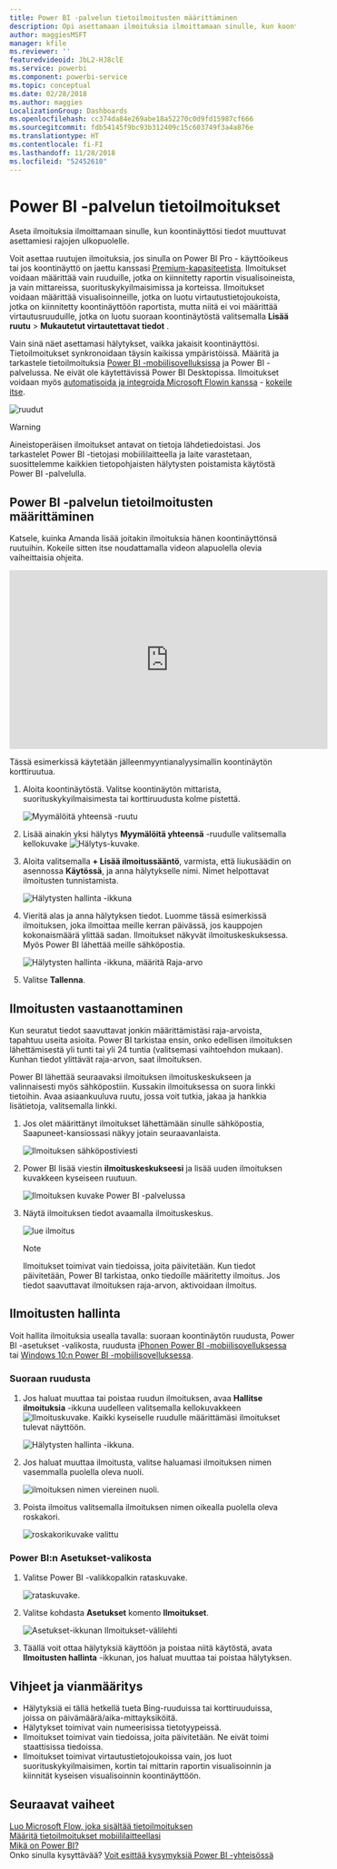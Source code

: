 ```yaml
---
title: Power BI -palvelun tietoilmoitusten määrittäminen
description: Opi asettamaan ilmoituksia ilmoittamaan sinulle, kun koontinäyttösi tiedot muuttuvat Microsoft Power BI -palvelussa asettamiesi rajojen ulkopuolelle.
author: maggiesMSFT
manager: kfile
ms.reviewer: ''
featuredvideoid: JbL2-HJ8clE
ms.service: powerbi
ms.component: powerbi-service
ms.topic: conceptual
ms.date: 02/28/2018
ms.author: maggies
LocalizationGroup: Dashboards
ms.openlocfilehash: cc374da84e269abe18a52270c0d9fd15987cf666
ms.sourcegitcommit: fdb54145f9bc93b312409c15c603749f3a4a876e
ms.translationtype: HT
ms.contentlocale: fi-FI
ms.lasthandoff: 11/28/2018
ms.locfileid: "52452610"
---
```

# <a name="data-alerts-in-power-bi-service"></a>Power BI -palvelun tietoilmoitukset
Aseta ilmoituksia ilmoittamaan sinulle, kun koontinäyttösi tiedot muuttuvat asettamiesi rajojen ulkopuolelle. 

Voit asettaa ruutujen ilmoituksia, jos sinulla on Power BI Pro - käyttöoikeus tai jos koontinäyttö on jaettu kanssasi [Premium-kapasiteetista](service-premium.md). Ilmoitukset voidaan määrittää vain ruuduille, jotka on kiinnitetty raportin visualisoineista, ja vain mittareissa, suorituskykyilmaisimissa ja korteissa. Ilmoitukset voidaan määrittää visualisoinneille, jotka on luotu virtautustietojoukoista, jotka on kiinnitetty koontinäyttöön raportista, mutta niitä ei voi määrittää virtautusruuduille, jotka on luotu suoraan koontinäytöstä valitsemalla **Lisää ruutu**  >  **Mukautetut virtautettavat tiedot** . 

Vain sinä näet asettamasi hälytykset, vaikka jakaisit koontinäyttösi. Tietoilmoitukset synkronoidaan täysin kaikissa ympäristöissä. Määritä ja tarkastele tietoilmoituksia [Power BI -mobiilisovelluksissa](consumer/mobile/mobile-set-data-alerts-in-the-mobile-apps.md) ja Power BI -palvelussa. Ne eivät ole käytettävissä Power BI Desktopissa. Ilmoitukset voidaan myös [automatisoida ja integroida Microsoft Flowin kanssa](https://flow.microsoft.com) - [kokeile itse](service-flow-integration.md).

![ruudut](media/service-set-data-alerts/powerbi-alert-types-new.png)

> [!WARNING]
> Aineistoperäisen ilmoitukset antavat on tietoja lähdetiedoistasi. Jos tarkastelet Power BI -tietojasi mobiililaitteella ja laite varastetaan, suosittelemme kaikkien tietopohjaisten hälytysten poistamista käytöstä Power BI -palvelulla.
> 
> 

## <a name="set-data-alerts-in-power-bi-service"></a>Power BI -palvelun tietoilmoitusten määrittäminen
Katsele, kuinka Amanda lisää joitakin ilmoituksia hänen koontinäyttönsä ruutuihin. Kokeile sitten itse noudattamalla videon alapuolella olevia vaiheittaisia ohjeita.

<iframe width="560" height="315" src="https://www.youtube.com/embed/JbL2-HJ8clE" frameborder="0" allowfullscreen></iframe>

Tässä esimerkissä käytetään jälleenmyyntianalyysimallin koontinäytön korttiruutua.

1. Aloita koontinäytöstä. Valitse koontinäytön mittarista, suorituskykyilmaisimesta tai korttiruudusta kolme pistettä.
   
   ![Myymälöitä yhteensä -ruutu](media/service-set-data-alerts/powerbi-card.png)
2. Lisää ainakin yksi hälytys **Myymälöitä yhteensä** -ruudulle valitsemalla kellokuvake ![Hälytys-kuvake](media/service-set-data-alerts/power-bi-bell-icon.png).
   
1. Aloita valitsemalla **+ Lisää ilmoitussääntö**, varmista, että liukusäädin on asennossa **Käytössä**, ja anna hälytykselle nimi. Nimet helpottavat ilmoitusten tunnistamista.
   
   ![Hälytysten hallinta -ikkuna](media/service-set-data-alerts/powerbi-alert-title.png)
4. Vieritä alas ja anna hälytyksen tiedot.  Luomme tässä esimerkissä ilmoituksen, joka ilmoittaa meille kerran päivässä, jos kauppojen kokonaismäärä ylittää sadan. Ilmoitukset näkyvät ilmoituskeskuksessa. Myös Power BI lähettää meille sähköpostia.
   
   ![Hälytysten hallinta -ikkuna, määritä Raja-arvo](media/service-set-data-alerts/power-bi-set-alert-details.png)
5. Valitse **Tallenna**.

## <a name="receiving-alerts"></a>Ilmoitusten vastaanottaminen
Kun seuratut tiedot saavuttavat jonkin määrittämistäsi raja-arvoista, tapahtuu useita asioita. Power BI tarkistaa ensin, onko edellisen ilmoituksen lähettämisestä yli tunti tai yli 24 tuntia (valitsemasi vaihtoehdon mukaan). Kunhan tiedot ylittävät raja-arvon, saat ilmoituksen.

Power BI lähettää seuraavaksi ilmoituksen ilmoituskeskukseen ja valinnaisesti myös sähköpostiin. Kussakin ilmoituksessa on suora linkki tietoihin. Avaa asiaankuuluva ruutu, jossa voit tutkia, jakaa ja hankkia lisätietoja, valitsemalla linkki.  

1. Jos olet määrittänyt ilmoitukset lähettämään sinulle sähköpostia, Saapuneet-kansiossasi näkyy jotain seuraavanlaista.
   
   ![Ilmoituksen sähköpostiviesti](media/service-set-data-alerts/powerbi-alerts-email.png)
2. Power BI lisää viestin **ilmoituskeskukseesi** ja lisää uuden ilmoituksen kuvakkeen kyseiseen ruutuun.
   
   ![Ilmoituksen kuvake Power BI -palvelussa](media/service-set-data-alerts/powerbi-alert-notifications.png)
3. Näytä ilmoituksen tiedot avaamalla ilmoituskeskus.
   
    ![lue ilmoitus](media/service-set-data-alerts/powerbi-alert-notification.png)
   
   > [!NOTE]
   > Ilmoitukset toimivat vain tiedoissa, joita päivitetään. Kun tiedot päivitetään, Power BI tarkistaa, onko tiedoille määritetty ilmoitus. Jos tiedot saavuttavat ilmoituksen raja-arvon, aktivoidaan ilmoitus.
   > 
   > 

## <a name="managing-alerts"></a>Ilmoitusten hallinta
Voit hallita ilmoituksia usealla tavalla: suoraan koontinäytön ruudusta, Power BI -asetukset -valikosta, ruudusta [iPhonen Power BI -mobiilisovelluksessa](consumer/mobile/mobile-set-data-alerts-in-the-mobile-apps.md) tai [Windows 10:n Power BI -mobiilisovelluksessa](consumer/mobile/mobile-set-data-alerts-in-the-mobile-apps.md).

### <a name="from-the-tile-itself"></a>Suoraan ruudusta
1. Jos haluat muuttaa tai poistaa ruudun ilmoituksen, avaa **Hallitse ilmoituksia** -ikkuna uudelleen valitsemalla kellokuvakkeen ![Ilmoituskuvake](media/service-set-data-alerts/power-bi-bell-icon.png). Kaikki kyseiselle ruudulle määrittämäsi ilmoitukset tulevat näyttöön.
   
    ![Hälytysten hallinta -ikkuna](media/service-set-data-alerts/powerbi-see-alerts.png).
2. Jos haluat muuttaa ilmoitusta, valitse haluamasi ilmoituksen nimen vasemmalla puolella oleva nuoli.
   
    ![ilmoituksen nimen viereinen nuoli](media/service-set-data-alerts/powerbi-see-alerts-arrow.png).
3. Poista ilmoitus valitsemalla ilmoituksen nimen oikealla puolella oleva roskakori.
   
      ![roskakorikuvake valittu](media/service-set-data-alerts/powerbi-see-alerts-delete.png)

### <a name="from-the-power-bi-settings-menu"></a>Power BI:n Asetukset-valikosta
1. Valitse Power BI -valikkopalkin rataskuvake.
   
    ![rataskuvake](media/service-set-data-alerts/powerbi-gear-icon.png).
2. Valitse kohdasta **Asetukset** komento **Ilmoitukset**.
   
    ![Asetukset-ikkunan Ilmoitukset-välilehti](media/service-set-data-alerts/powerbi-alert-settings.png)
3. Täällä voit ottaa hälytyksiä käyttöön ja poistaa niitä käytöstä, avata **Ilmoitusten hallinta** -ikkunan, jos haluat muuttaa tai poistaa hälytyksen.

## <a name="tips-and-troubleshooting"></a>Vihjeet ja vianmääritys
* Hälytyksiä ei tällä hetkellä tueta Bing-ruuduissa tai korttiruuduissa, joissa on päivämäärä/aika-mittayksiköitä.
* Hälytykset toimivat vain numeerisissa tietotyypeissä.
* Ilmoitukset toimivat vain tiedoissa, joita päivitetään. Ne eivät toimi staattisissa tiedoissa.
* Ilmoitukset toimivat virtautustietojoukoissa vain, jos luot suorituskykyilmaisimen, kortin tai mittarin raportin visualisoinnin ja kiinnität kyseisen visualisoinnin koontinäyttöön.

## <a name="next-steps"></a>Seuraavat vaiheet
[Luo Microsoft Flow, joka sisältää tietoilmoituksen](service-flow-integration.md)    
[Määritä tietoilmoitukset mobiililaitteellasi](consumer/mobile/mobile-set-data-alerts-in-the-mobile-apps.md)    
[Mikä on Power BI?](power-bi-overview.md)    
Onko sinulla kysyttävää? [Voit esittää kysymyksiä Power BI -yhteisössä](http://community.powerbi.com/)


